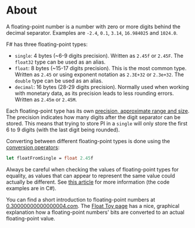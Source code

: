 # About

A floating-point number is a number with zero or more digits behind the decimal separator. Examples are `-2.4`, `0.1`, `3.14`, `16.984025` and `1024.0`.

F# has three floating-point types:

- `single`: 4 bytes (~6-9 digits precision). Written as `2.45f` or `2.45F`. The `float32` type can be used as an alias.
- `float`: 8 bytes (~15-17 digits precision). This is the most common type. Written as `2.45` or using exponent notation as `2.3E+32` or `2.3e+32`. The `double` type can be used as an alias.
- `decimal`: 16 bytes (28-29 digits precision). Normally used when working with monetary data, as its precision leads to less rounding errors. Written as `2.45m` or `2.45M`.

Each floating-point type has its own [precision, approximate range and size][floating-point-types]. The precision indicates how many digits after the digit separator can be stored. This means that trying to store PI in a `single` will only store the first 6 to 9 digits (with the last digit being rounded).

Converting between different floating-point types is done using the [conversion operators][conversion-operators]:

```fsharp
let floatFromSingle = float 2.45f
```

Always be careful when checking the values of floating-point types for equality, as values that can appear to represent the same value could actually be different. See [this article][precision-in-comparisons] for more information (the code examples are in C#).

You can find a short introduction to floating-point numbers at [0.30000000000000004.com][0.30000000000000004.com]. The [Float Toy page][evanw.github.io-float-toy] has a nice, graphical explanation how a floating-point numbers' bits are converted to an actual floating-point value.

[floating-point-types]: https://docs.microsoft.com/en-us/dotnet/fsharp/language-reference/literals
[precision-in-comparisons]: https://docs.microsoft.com/en-us/dotnet/api/system.double.equals#precision-in-comparisons
[0.30000000000000004.com]: https://0.30000000000000004.com/
[evanw.github.io-float-toy]: https://evanw.github.io/float-toy/
[conversion-operators]: https://docs.microsoft.com/en-us/dotnet/fsharp/language-reference/casting-and-conversions#arithmetic-types
